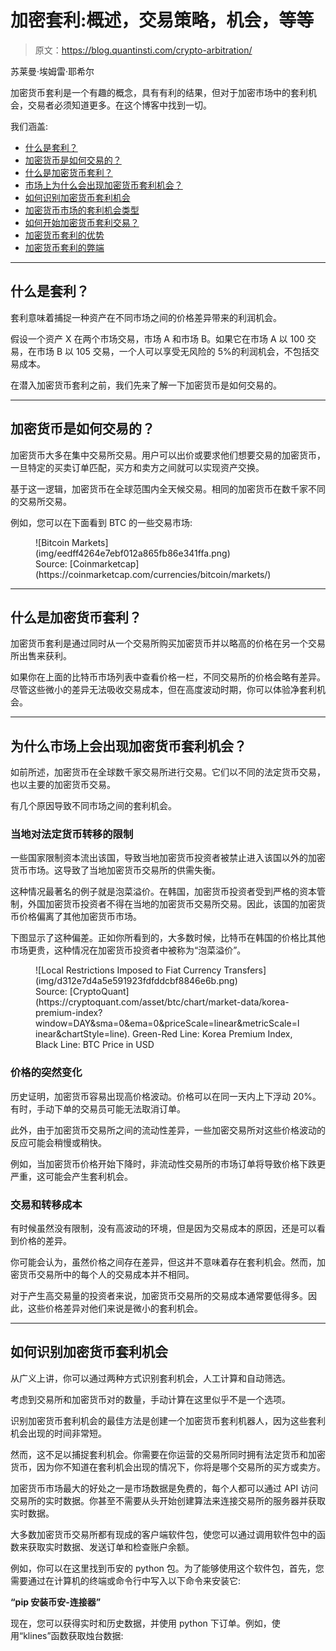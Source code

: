 # 加密套利:概述，交易策略，机会，等等

> 原文：<https://blog.quantinsti.com/crypto-arbitration/>

苏莱曼·埃姆雷·耶希尔

加密货币套利是一个有趣的概念，具有有利的结果，但对于加密市场中的套利机会，交易者必须知道更多。在这个博客中找到一切。

我们涵盖:

*   [什么是套利？](#what-is-arbitrage)
*   [加密货币是如何交易的？](#how-are-cryptocurrencies-traded)
*   [什么是加密货币套利？](#what-is-cryptocurrency-arbitrage)
*   [市场上为什么会出现加密货币套利机会？](#why-do-cryptocurrency-arbitrage-opportunities-occur-in-the-market)
*   [如何识别加密货币套利机会](#how-to-identify-cryptocurrency-arbitrage-opportunities)
*   [加密货币市场的套利机会类型](#types-of-arbitrage-opportunities-in-the-cryptocurrency-market)
*   [如何开始加密货币套利交易？](#how-to-begin-cryptocurrency-arbitrage-trading)
*   [加密货币套利的优势](#advantages-of-cryptocurrency-arbitrage)
*   [加密货币套利的弊端](#drawbacks-of-cryptocurrency-arbitrage)

* * *

## 什么是套利？

套利意味着捕捉一种资产在不同市场之间的价格差异带来的利润机会。

假设一个资产 X 在两个市场交易，市场 A 和市场 B。如果它在市场 A 以 100 交易，在市场 B 以 105 交易，一个人可以享受无风险的 5%的利润机会，不包括交易成本。

在潜入加密货币套利之前，我们先来了解一下加密货币是如何交易的。

* * *

## 加密货币是如何交易的？

加密货币大多在集中交易所交易。用户可以出价或要求他们想要交易的加密货币，一旦特定的买卖订单匹配，买方和卖方之间就可以实现资产交换。

基于这一逻辑，加密货币在全球范围内全天候交易。相同的加密货币在数千家不同的交易所交易。

例如，您可以在下面看到 BTC 的一些交易市场:

<figure class="kg-card kg-image-card kg-width-full kg-card-hascaption">![Bitcoin Markets](img/eedff4264e7ebf012a865fb86e341ffa.png)

<figcaption>Source: [Coinmarketcap](https://coinmarketcap.com/currencies/bitcoin/markets/)</figcaption>

</figure>

* * *

## 什么是加密货币套利？

加密货币套利是通过同时从一个交易所购买加密货币并以略高的价格在另一个交易所出售来获利。

如果你在上面的比特币市场列表中查看价格一栏，不同交易所的价格会略有差异。尽管这些微小的差异无法吸收交易成本，但在高度波动时期，你可以体验净套利机会。

* * *

## 为什么市场上会出现加密货币套利机会？

如前所述，加密货币在全球数千家交易所进行交易。它们以不同的法定货币交易，也以主要的加密货币交易。

有几个原因导致不同市场之间的套利机会。

### 当地对法定货币转移的限制

一些国家限制资本流出该国，导致当地加密货币投资者被禁止进入该国以外的加密货币市场。这导致了当地加密货币交易所的供需失衡。

这种情况最著名的例子就是泡菜溢价。在韩国，加密货币投资者受到严格的资本管制，外国加密货币投资者不得在当地的加密货币交易所交易。因此，该国的加密货币价格偏离了其他加密货币市场。

下图显示了这种偏差。正如你所看到的，大多数时候，比特币在韩国的价格比其他市场更贵，这种情况在加密货币投资者中被称为“泡菜溢价”。

<figure class="kg-card kg-image-card kg-width-full kg-card-hascaption">![Local Restrictions Imposed to Fiat Currency Transfers](img/d312e7d4a5e591923fdfddcbf8846e6b.png)

<figcaption>Source: [CryptoQuant](https://cryptoquant.com/asset/btc/chart/market-data/korea-premium-index?window=DAY&sma=0&ema=0&priceScale=linear&metricScale=linear&chartStyle=line). Green-Red Line: Korea Premium Index, Black Line: BTC Price in USD</figcaption>

</figure>

### 价格的突然变化

历史证明，加密货币容易出现高价格波动。价格可以在同一天内上下浮动 20%。有时，手动下单的交易员可能无法取消订单。

此外，由于加密货币交易所之间的流动性差异，一些加密交易所对这些价格波动的反应可能会稍慢或稍快。

例如，当加密货币价格开始下降时，非流动性交易所的市场订单将导致价格下跌更严重，这可能会产生套利机会。

### 交易和转移成本

有时候虽然没有限制，没有高波动的环境，但是因为交易成本的原因，还是可以看到价格的差异。

你可能会认为，虽然价格之间存在差异，但这并不意味着存在套利机会。然而，加密货币交易所中的每个人的交易成本并不相同。

对于产生高交易量的投资者来说，加密货币交易所的交易成本通常要低得多。因此，这些价格差异对他们来说是微小的套利机会。

* * *

## 如何识别加密货币套利机会

从广义上讲，你可以通过两种方式识别套利机会，人工计算和自动筛选。

考虑到交易所和加密货币对的数量，手动计算在这里似乎不是一个选项。

识别加密货币套利机会的最佳方法是创建一个加密货币套利机器人，因为这些套利机会出现的时间非常短。

然而，这不足以捕捉套利机会。你需要在你运营的交易所同时拥有法定货币和加密货币，因为你不知道在套利机会出现的情况下，你将是哪个交易所的买方或卖方。

加密货币市场最大的好处之一是市场数据是免费的，每个人都可以通过 API 访问交易所的实时数据。你甚至不需要从头开始创建算法来连接交易所的服务器并获取实时数据。

大多数加密货币交易所都有现成的客户端软件包，使您可以通过调用软件包中的函数来获取实时数据、发送订单和检查账户余额。

例如，你可以在这里找到币安的 python 包。为了能够使用这个软件包，首先，您需要通过在计算机的终端或命令行中写入以下命令来安装它:

**“pip 安装币安-连接器”**

现在，您可以获得实时和历史数据，并使用 python 下订单。例如，使用“klines”函数获取烛台数据:
